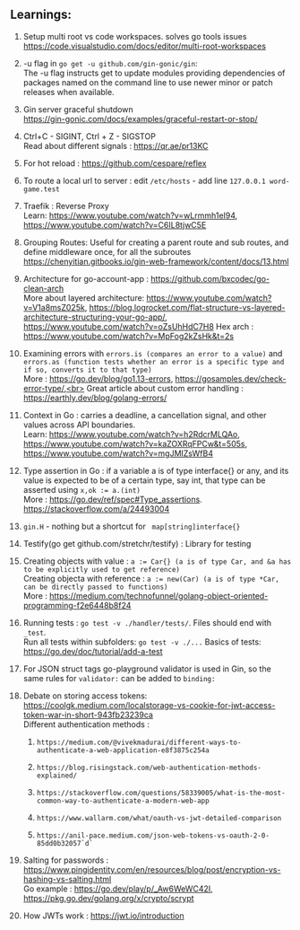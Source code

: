 ## Learnings:
1. Setup multi root vs code workspaces. solves go tools issues <br>
https://code.visualstudio.com/docs/editor/multi-root-workspaces
2. -u flag in `go get -u github.com/gin-gonic/gin`:<br>
 The -u flag instructs get to update modules providing dependencies
of packages named on the command line to use newer minor or patch
releases when available.
3. Gin server graceful shutdown  <br>
https://gin-gonic.com/docs/examples/graceful-restart-or-stop/
4. Ctrl+C - SIGINT, Ctrl + Z - SIGSTOP <br>
Read about different signals : https://qr.ae/pr13KC
5. For hot reload : https://github.com/cespare/reflex
6. To route a local url to server : edit `/etc/hosts` - add line `127.0.0.1 word-game.test`
7. Traefik : Reverse Proxy <br>Learn: https://www.youtube.com/watch?v=wLrmmh1eI94, https://www.youtube.com/watch?v=C6IL8tjwC5E
8. Grouping Routes: Useful for creating a parent route and sub routes, and define middleware once, for all the subroutes<br> https://chenyitian.gitbooks.io/gin-web-framework/content/docs/13.html
9. Architecture for go-account-app : https://github.com/bxcodec/go-clean-arch<br>
More about layered architecture: https://www.youtube.com/watch?v=V1a8msZ025k, https://blog.logrocket.com/flat-structure-vs-layered-architecture-structuring-your-go-app/,
https://www.youtube.com/watch?v=oZsUhHdC7H8 
Hex arch : https://www.youtube.com/watch?v=MpFog2kZsHk&t=2s

10. Examining errors with `errors.is (compares an error to a value)` and `errors.as (function tests whether an error is a specific type and if so, converts it to that type)`<br>
More : https://go.dev/blog/go1.13-errors, https://gosamples.dev/check-error-type/,<br> Great article about custom error handling : https://earthly.dev/blog/golang-errors/ 
11.  Context in Go : carries a deadline, a cancellation signal, and other values across API boundaries.<br>
Learn: https://www.youtube.com/watch?v=h2RdcrMLQAo, https://www.youtube.com/watch?v=kaZOXRqFPCw&t=505s, https://www.youtube.com/watch?v=mgJMIZsWfB4
12. Type assertion in Go : if a variable a is of type interface{} or any, and its value is expected to be of a certain type, say int, that type can be asserted using `x,ok := a.(int)` <br>
More : https://go.dev/ref/spec#Type_assertions. https://stackoverflow.com/a/24493004
13. `gin.H` - nothing but a shortcut for ` map[string]interface{}`
14. Testify(go get github.com/stretchr/testify) : Library for testing
15. Creating objects with value : `a := Car{} (a is of type Car, and &a has to be explicitly used to get reference)`<br>
    Creating objecta with reference : `a := new(Car) (a is of type *Car, can be directly passed to functions)`<br>
    More : https://medium.com/technofunnel/golang-object-oriented-programming-f2e6448b8f24
16. Running tests : `go test -v ./handler/tests/`. Files should end with `_test`. <br>
    Run all tests within subfolders: `go test -v ./...` Basics of tests: https://go.dev/doc/tutorial/add-a-test
17. For JSON struct tags go-playground validator is used in Gin, so the same rules for `validator:` can be added to `binding:`
18. Debate on storing access tokens: https://coolgk.medium.com/localstorage-vs-cookie-for-jwt-access-token-war-in-short-943fb23239ca<br>
    Different authentication methods : 
    1.     https://medium.com/@vivekmadurai/different-ways-to-authenticate-a-web-application-e8f3875c254a
    2.     https://blog.risingstack.com/web-authentication-methods-explained/
    3.     https://stackoverflow.com/questions/58339005/what-is-the-most-common-way-to-authenticate-a-modern-web-app
    4.     https://www.wallarm.com/what/oauth-vs-jwt-detailed-comparison
    5.     https://anil-pace.medium.com/json-web-tokens-vs-oauth-2-0-85dd0b32057`d`
19. Salting for passwords : https://www.pingidentity.com/en/resources/blog/post/encryption-vs-hashing-vs-salting.html<br>
Go example : https://go.dev/play/p/_Aw6WeWC42I, https://pkg.go.dev/golang.org/x/crypto/scrypt
20. How JWTs work : https://jwt.io/introduction